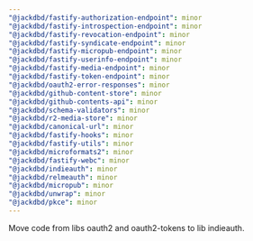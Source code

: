 ```yaml
---
"@jackdbd/fastify-authorization-endpoint": minor
"@jackdbd/fastify-introspection-endpoint": minor
"@jackdbd/fastify-revocation-endpoint": minor
"@jackdbd/fastify-syndicate-endpoint": minor
"@jackdbd/fastify-micropub-endpoint": minor
"@jackdbd/fastify-userinfo-endpoint": minor
"@jackdbd/fastify-media-endpoint": minor
"@jackdbd/fastify-token-endpoint": minor
"@jackdbd/oauth2-error-responses": minor
"@jackdbd/github-content-store": minor
"@jackdbd/github-contents-api": minor
"@jackdbd/schema-validators": minor
"@jackdbd/r2-media-store": minor
"@jackdbd/canonical-url": minor
"@jackdbd/fastify-hooks": minor
"@jackdbd/fastify-utils": minor
"@jackdbd/microformats2": minor
"@jackdbd/fastify-webc": minor
"@jackdbd/indieauth": minor
"@jackdbd/relmeauth": minor
"@jackdbd/micropub": minor
"@jackdbd/unwrap": minor
"@jackdbd/pkce": minor
---
```


Move code from libs oauth2 and oauth2-tokens to lib indieauth.
